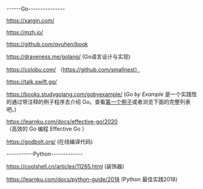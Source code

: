 ------Go---------------

https://xargin.com/

https://mzh.io/

https://github.com/qyuhen/book

https://draveness.me/golang/ (Go语言设计与实现)



https://colobu.com/ （https://github.com/smallnest）



https://talk.swift.gg/



https://books.studygolang.com/gobyexample/ (*Go by Example* 是一个实践性的通过带注释的例子程序去介绍 Go。查看[第一个例子](https://books.studygolang.com/gobyexample/hello-world/)或者浏览下面的完整列表吧。)

https://learnku.com/docs/effective-go/2020 （高效的 Go 编程 Effective Go ）



https://godbolt.org/ (在线编译代码)



-----------Python-------------

https://coolshell.cn/articles/11265.html (装饰器)

https://learnku.com/docs/python-guide/2018 (Python 最佳实践2018)